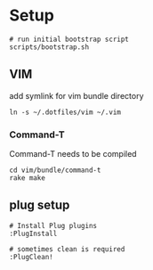 
# Setup

```
# run initial bootstrap script
scripts/bootstrap.sh
```

## VIM
add symlink for vim bundle directory
```
ln -s ~/.dotfiles/vim ~/.vim
```

### Command-T

Command-T needs to be compiled

```
cd vim/bundle/command-t
rake make
```
## plug setup
```
# Install Plug plugins
:PlugInstall

# sometimes clean is required
:PlugClean!
```
